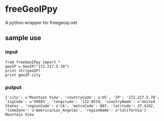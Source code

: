 # freeGeoIPpy
A python wrapper for freegeoip.net
## sample use
### input
```
from freeGeoIPpy import *
geoIP = GeoIP("172.217.5.78")
print str(geoIP)
print geoIP.city
```
### putput
```
{'city': u'Mountain View', 'countryCode': u'US', 'IP': '172.217.5.78', 'zipCode': u'94043', 'longitude': -122.0574, 'countryName': u'United States', 'regionCode': u'CA', 'metroCode': 807, 'latitude': 37.4192, 'timeZone': u'America/Los_Angeles', 'regionName': u'California'}
Mountain View
```
